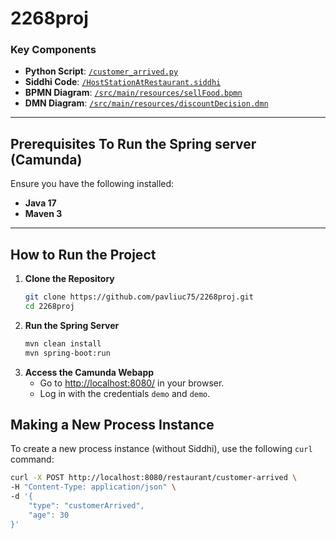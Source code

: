 # 2268proj

### Key Components
- **Python Script**: [`/customer_arrived.py`](customer_arrived.py)
- **Siddhi Code**: [`/HostStationAtRestaurant.siddhi`](HostStationAtRestaurant.siddhi)
- **BPMN Diagram**: [`/src/main/resources/sellFood.bpmn`](src/main/resources/sellFood.bpmn)
- **DMN Diagram**: [`/src/main/resources/discountDecision.dmn`](src/main/resources/discountDecision.dmn)

---

## Prerequisites To Run the Spring server (Camunda)
Ensure you have the following installed:
- **Java 17**
- **Maven 3**

---

## How to Run the Project

1. **Clone the Repository**
   ```bash
   git clone https://github.com/pavliuc75/2268proj.git
   cd 2268proj
    ```
2. **Run the Spring Server**
   ```bash
   mvn clean install
   mvn spring-boot:run
   ```
3. **Access the Camunda Webapp**
   - Go to [http://localhost:8080/](http://localhost:8080/) in your browser.
   - Log in with the credentials `demo` and `demo`.


## Making a New Process Instance

To create a new process instance (without Siddhi), use the following `curl` command:

```bash
curl -X POST http://localhost:8080/restaurant/customer-arrived \
-H "Content-Type: application/json" \
-d '{
    "type": "customerArrived",
    "age": 30
}'